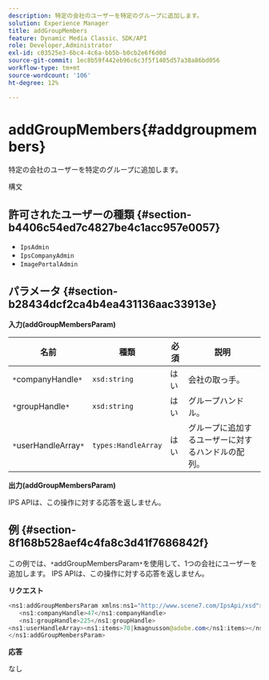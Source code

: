 ```yaml
---
description: 特定の会社のユーザーを特定のグループに追加します。
solution: Experience Manager
title: addGroupMembers
feature: Dynamic Media Classic、SDK/API
role: Developer,Administrator
exl-id: c03525e3-6bc4-4c6a-bb5b-b0cb2e6f6d0d
source-git-commit: 1ec8b59f442eb96c6c3f5f1405d57a38a86bd056
workflow-type: tm+mt
source-wordcount: '106'
ht-degree: 12%

---
```


# addGroupMembers{#addgroupmembers}

特定の会社のユーザーを特定のグループに追加します。

構文

## 許可されたユーザーの種類 {#section-b4406c54ed7c4827be4c1acc957e0057}

* `IpsAdmin`
* `IpsCompanyAdmin`
* `ImagePortalAdmin`

## パラメータ {#section-b28434dcf2ca4b4ea431136aac33913e}

**入力(addGroupMembersParam)**

| 名前 | 種類 | 必須 | 説明 |
|---|---|---|---|
| `*`companyHandle`*` | `xsd:string` | はい | 会社の取っ手。 |
| `*`groupHandle`*` | `xsd:string` | はい | グループハンドル。 |
| `*`userHandleArray`*` | `types:HandleArray` | はい | グループに追加するユーザーに対するハンドルの配列。 |

**出力(addGroupMembersParam)**

IPS APIは、この操作に対する応答を返しません。

## 例 {#section-8f168b528aef4c4fa8c3d41f7686842f}

この例では、`*`addGroupMembersParam`*`を使用して、1つの会社にユーザーを追加します。 IPS APIは、この操作に対する応答を返しません。

**リクエスト**

```java
<ns1:addGroupMembersParam xmlns:ns1="http://www.scene7.com/IpsApi/xsd">
   <ns1:companyHandle>47</ns1:companyHandle>
   <ns1:groupHandle>225</ns1:groupHandle>
<ns1:userHandleArray><ns1:items>70|kmagnusson@adobe.com</ns1:items></ns1:userHandleArray>
</ns1:addGroupMembersParam>
```

**応答**

なし
